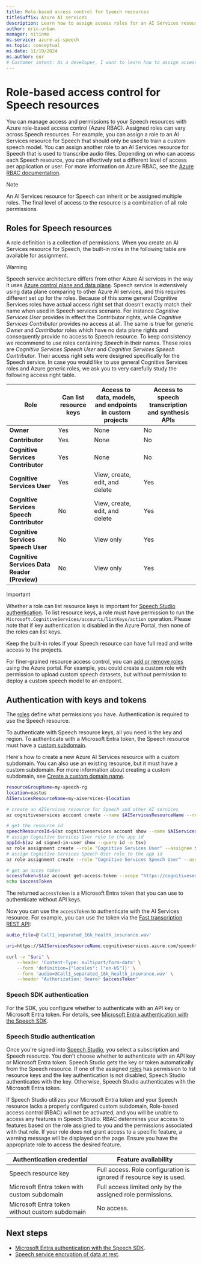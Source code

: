 ```yaml
---
title: Role-based access control for Speech resources
titleSuffix: Azure AI services
description: Learn how to assign access roles for an AI Services resource for Speech.
author: eric-urban
manager: nitinme
ms.service: azure-ai-speech
ms.topic: conceptual
ms.date: 11/19/2024
ms.author: eur
# Customer intent: As a developer, I want to learn how to assign access roles for an AI Services resource for Speech.
---
```


# Role-based access control for Speech resources

You can manage access and permissions to your Speech resources with Azure role-based access control (Azure RBAC). Assigned roles can vary across Speech resources. For example, you can assign a role to an AI Services resource for Speech that should only be used to train a custom speech model. You can assign another role to an AI Services resource for Speech that is used to transcribe audio files. Depending on who can access each Speech resource, you can effectively set a different level of access per application or user. For more information on Azure RBAC, see the [Azure RBAC documentation](/azure/role-based-access-control/overview).

> [!NOTE]
> An AI Services resource for Speech can inherit or be assigned multiple roles. The final level of access to the resource is a combination of all role permissions.

## Roles for Speech resources

A role definition is a collection of permissions. When you create an AI Services resource for Speech, the built-in roles in the following table are available for assignment. 

> [!WARNING]
> Speech service architecture differs from other Azure AI services in the way it uses [Azure control plane and data plane](/azure/azure-resource-manager/management/control-plane-and-data-plane). Speech service is extensively using data plane comparing to other Azure AI services, and this requires different set up for the roles. Because of this some general Cognitive Services roles have actual access right set that doesn't exactly match their name when used in Speech services scenario. For instance *Cognitive Services User* provides in effect the Contributor rights, while *Cognitive Services Contributor* provides no access at all. The same is true for generic *Owner* and *Contributor* roles which have no data plane rights and consequently provide no access to Speech resource. To keep consistency we recommend to use roles containing *Speech* in their names. These roles are *Cognitive Services Speech User* and *Cognitive Services Speech Contributor*. Their access right sets were designed specifically for the Speech service. In case you would like to use general Cognitive Services roles and Azure generic roles, we ask you to very carefully study the following access right table.

| Role | Can list resource keys | Access to data, models, and endpoints in custom projects| Access to speech transcription and synthesis APIs
| ---| ---| ---| ---|
|**Owner** |Yes |None |No |
|**Contributor** |Yes |None |No |
|**Cognitive Services Contributor** |Yes |None |No |
|**Cognitive Services User** |Yes |View, create, edit, and delete |Yes |
|**Cognitive Services Speech Contributor** |No | View, create, edit, and delete |Yes |
|**Cognitive Services Speech User** |No |View only |Yes |
|**Cognitive Services Data Reader (Preview)** |No |View only |Yes |

> [!IMPORTANT]
> Whether a role can list resource keys is important for [Speech Studio authentication](#speech-studio-authentication). To list resource keys, a role must have permission to run the `Microsoft.CognitiveServices/accounts/listKeys/action` operation. Please note that if key authentication is disabled in the Azure Portal, then none of the roles can list keys.

Keep the built-in roles if your Speech resource can have full read and write access to the projects. 

For finer-grained resource access control, you can [add or remove roles](/azure/role-based-access-control/role-assignments-portal?tabs=current) using the Azure portal. For example, you could create a custom role with permission to upload custom speech datasets, but without permission to deploy a custom speech model to an endpoint. 

## Authentication with keys and tokens

The [roles](#roles-for-speech-resources) define what permissions you have. Authentication is required to use the Speech resource. 

To authenticate with Speech resource keys, all you need is the key and region. To authenticate with a Microsoft Entra token, the Speech resource must have a [custom subdomain](speech-services-private-link.md#create-a-custom-domain-name).

Here's how to create a new Azure AI Services resource with a custom subdomain. You can also use an existing resource, but it must have a custom subdomain. For more information about creating a custom subdomain, see [Create a custom domain name](speech-services-private-link.md#create-a-custom-domain-name).

```bash
resourceGroupName=my-speech-rg
location=eastus
AIServicesResourceName=my-aiservices-$location

# create an AIServices resource for Speech and other AI services
az cognitiveservices account create --name $AIServicesResourceName --resource-group $resourceGroupName --kind AIServices --sku S0 --location $location --custom-domain $AIServicesResourceName

# get the resource id
speechResourceId=$(az cognitiveservices account show --name $AIServicesResourceName --resource-group $resourceGroupName --query id -o tsv)
# assign Cognitive Services User role to the app id
appId=$(az ad signed-in-user show --query id -o tsv)
az role assignment create --role "Cognitive Services User" --assignee $appId --scope $speechResourceId
# assign Cognitive Services Speech User role to the app id
az role assignment create --role "Cognitive Services Speech User" --assignee $appId --scope $speechResourceId

# get an acces token
accessToken=$(az account get-access-token --scope "https://cognitiveservices.azure.com/.default" --query accessToken -o tsv)
echo $accessToken
```

The returned `accessToken` is a Microsoft Entra token that you can use to authenticate without API keys.

Now you can use the `accessToken` to authenticate with the AI Services resource. For example, you can use the token via the [Fast transcription REST API](./fast-transcription-create.md):

```bash
audio_file=@'Call1_separated_16k_health_insurance.wav'

uri=https://$AIServicesResourceName.cognitiveservices.azure.com/speechtotext/transcriptions:transcribe?api-version=2024-11-15

curl -v "$uri" \
    --header 'Content-Type: multipart/form-data' \
    --form 'definition={"locales": ["en-US"]}' \
    --form 'audio=@Call1_separated_16k_health_insurance.wav' \
    --header "Authorization: Bearer $accessToken" 
```

### Speech SDK authentication

For the SDK, you configure whether to authenticate with an API key or Microsoft Entra token. For details, see [Microsoft Entra authentication with the Speech SDK](how-to-configure-azure-ad-auth.md).

### Speech Studio authentication

Once you're signed into [Speech Studio](speech-studio-overview.md), you select a subscription and Speech resource. You don't choose whether to authenticate with an API key or Microsoft Entra token. Speech Studio gets the key or token automatically from the Speech resource. If one of the assigned [roles](#roles-for-speech-resources) has permission to list resource keys and the key authentication is not disabled, Speech Studio authenticates with the key. Otherwise, Speech Studio authenticates with the Microsoft Entra token.

If Speech Studio utilizes your Microsoft Entra token and your Speech resource lacks a properly configured custom subdomain, Role-based access control (RBAC) will not be activated, and you will be unable to access any features in Speech Studio. RBAC determines your access to features based on the role assigned to you and the permissions associated with that role. If your role does not grant access to a specific feature, a warning message will be displayed on the page. Ensure you have the appropriate role to access the desired feature.

| Authentication credential                      | Feature availability                                                |
| ---------------------------------------------- | ------------------------------------------------------------------- |
| Speech resource key                            | Full access. Role configuration is ignored if resource key is used. |
| Microsoft Entra token with custom subdomain    | Full access limited only by the assigned role permissions.          |
| Microsoft Entra token without custom subdomain | No access.                       |

## Next steps

* [Microsoft Entra authentication with the Speech SDK](how-to-configure-azure-ad-auth.md).
* [Speech service encryption of data at rest](speech-encryption-of-data-at-rest.md).
